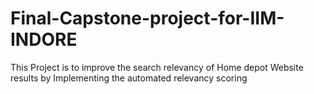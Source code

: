 # Final-Capstone-project-for-IIM-INDORE
This Project is to improve the search relevancy of Home depot Website results by Implementing the automated relevancy scoring
